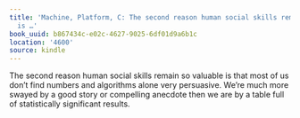 ```yaml
---
title: 'Machine, Platform, C: The second reason human social skills remain so valuable
  is …'
book_uuid: b867434c-e02c-4627-9025-6df01d9a6b1c
location: '4600'
source: kindle
---
```


The second reason human social skills remain so valuable is that most of us don’t find numbers and algorithms alone very persuasive. We’re much more swayed by a good story or compelling anecdote then we are by a table full of statistically significant results.